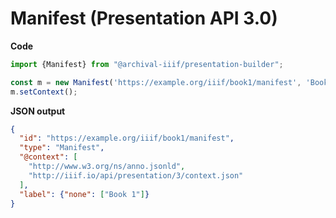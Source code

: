 # Manifest (Presentation API 3.0)

**Code**

```typescript
import {Manifest} from "@archival-iiif/presentation-builder";

const m = new Manifest('https://example.org/iiif/book1/manifest', 'Book 1');
m.setContext();
```

**JSON output**

```json
{
  "id": "https://example.org/iiif/book1/manifest",
  "type": "Manifest",
  "@context": [
    "http://www.w3.org/ns/anno.jsonld",
    "http://iiif.io/api/presentation/3/context.json"
  ],
  "label": {"none": ["Book 1"]}
}
```
